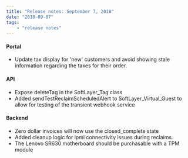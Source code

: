 ```yaml
---
title: "Release notes: September 7, 2018"
date: "2018-09-07"
tags:
    - "release notes"
---
```



#### Portal
- Update tax display for 'new' customers and avoid showing stale information regarding the taxes for their order.

#### API
- Expose deleteTag in the SoftLayer_Tag class
-  Added sendTestReclaimScheduledAlert to SoftLayer_Virtual_Guest to allow for testing of the transient webhook service

#### Backend
- Zero dollar invoices will now use the closed_complete state
- Added cleanup logic for ipmi connectivity issues during reclaims.
- The Lenovo SR630 motherboard should be purchasable with a TPM module
